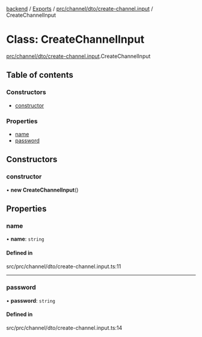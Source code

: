 [backend](../README.md) / [Exports](../modules.md) / [prc/channel/dto/create-channel.input](../modules/prc_channel_dto_create_channel_input.md) / CreateChannelInput

# Class: CreateChannelInput

[prc/channel/dto/create-channel.input](../modules/prc_channel_dto_create_channel_input.md).CreateChannelInput

## Table of contents

### Constructors

- [constructor](prc_channel_dto_create_channel_input.CreateChannelInput.md#constructor)

### Properties

- [name](prc_channel_dto_create_channel_input.CreateChannelInput.md#name)
- [password](prc_channel_dto_create_channel_input.CreateChannelInput.md#password)

## Constructors

### constructor

• **new CreateChannelInput**()

## Properties

### name

• **name**: `string`

#### Defined in

src/prc/channel/dto/create-channel.input.ts:11

___

### password

• **password**: `string`

#### Defined in

src/prc/channel/dto/create-channel.input.ts:14
